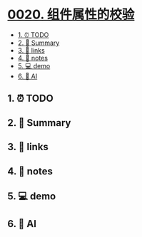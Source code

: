 # [0020. 组件属性的校验](https://github.com/Tdahuyou/react/tree/main/0020.%20%E7%BB%84%E4%BB%B6%E5%B1%9E%E6%80%A7%E7%9A%84%E6%A0%A1%E9%AA%8C)

<!-- region:toc -->
- [1. ⏰ TODO](#1--todo)
- [2. 📝 Summary](#2--summary)
- [3. 🔗 links](#3--links)
- [4. 📒 notes](#4--notes)
- [5. 💻 demo](#5--demo)
- [6. 🤖 AI](#6--ai)
<!-- endregion:toc -->

## 1. ⏰ TODO

## 2. 📝 Summary

## 3. 🔗 links

## 4. 📒 notes

## 5. 💻 demo

## 6. 🤖 AI




